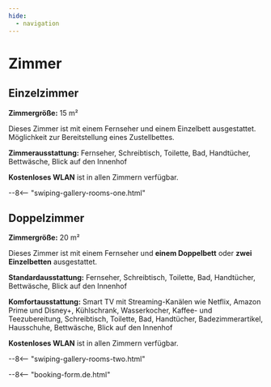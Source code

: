 ```yaml
---
hide:
  - navigation
---
```


# **Zimmer**

## Einzelzimmer

**Zimmergröße:** 15 m²

Dieses Zimmer ist mit einem Fernseher und einem Einzelbett ausgestattet. Möglichkeit zur Bereitstellung eines Zustellbettes.

**Zimmerausstattung:** Fernseher, Schreibtisch, Toilette, Bad, Handtücher, Bettwäsche, Blick auf den Innenhof

**Kostenloses WLAN** ist in allen Zimmern verfügbar.

--8<-- "swiping-gallery-rooms-one.html"

## Doppelzimmer

**Zimmergröße:** 20 m²

Dieses Zimmer ist mit einem Fernseher und **einem Doppelbett** oder **zwei Einzelbetten** ausgestattet.

**Standardausstattung:** Fernseher, Schreibtisch, Toilette, Bad, Handtücher, Bettwäsche, Blick auf den Innenhof

**Komfortausstattung:** Smart TV mit Streaming-Kanälen wie Netflix, Amazon Prime und Disney+, Kühlschrank, Wasserkocher, Kaffee- und Teezubereitung, Schreibtisch, Toilette, Bad, Handtücher, Badezimmerartikel, Hausschuhe, Bettwäsche, Blick auf den Innenhof

**Kostenloses WLAN** ist in allen Zimmern verfügbar.

--8<-- "swiping-gallery-rooms-two.html"

--8<-- "booking-form.de.html"